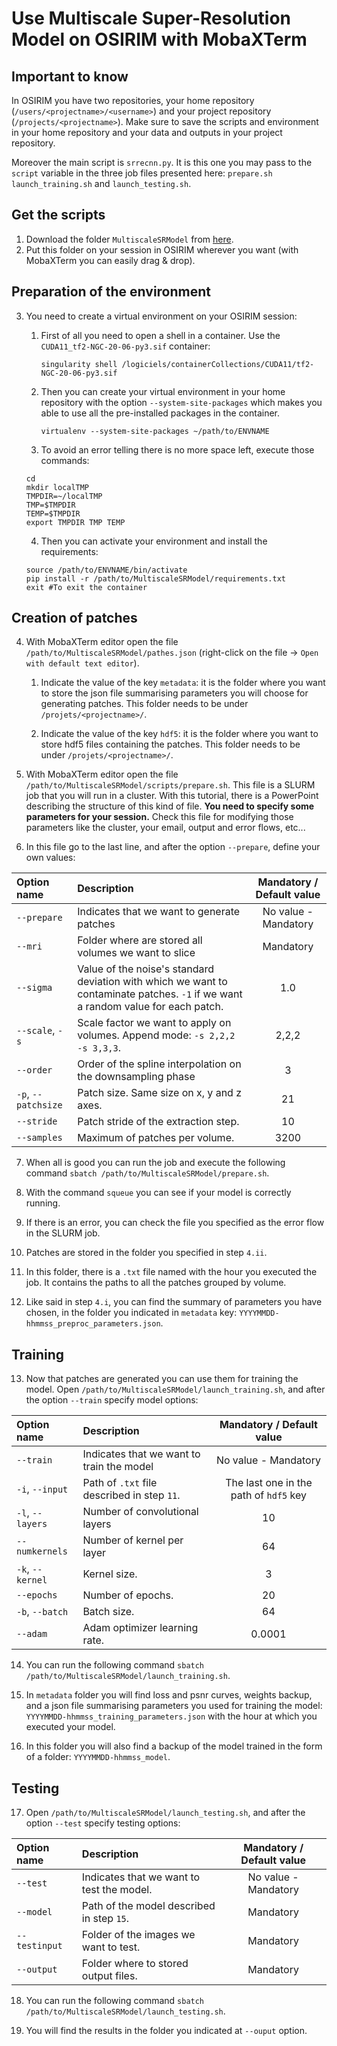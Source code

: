 # Use Multiscale Super-Resolution Model on OSIRIM with MobaXTerm

## Important to know

In OSIRIM you have two repositories, your home repository 
(`/users/<projectname>/<username>`) and your project repository 
(`/projects/<projectname>`). Make sure to save the scripts and environment in 
your home repository and your data and outputs in your project repository.

Moreover the main script is `srrecnn.py`. It is this one you may pass to the
`script` variable in the three job files presented here: `prepare.sh` 
`launch_training.sh` and `launch_testing.sh`. 

## Get the scripts

1.  Download the folder `MultiscaleSRModel` from 
    [here](https://github.com/adlane98/SRM4BMRI/tree/main/MultiscaleSRModel).
2.  Put this folder on your session in OSIRIM wherever you want 
    (with MobaXTerm you can easily drag & drop).

## Preparation of the environment

3.  You need to create a virtual environment on your OSIRIM session:
    1. First of all you need to open a shell in a container. Use the 
       `CUDA11_tf2-NGC-20-06-py3.sif` container:
       
        `singularity shell /logiciels/containerCollections/CUDA11/tf2-NGC-20-06-py3.sif`

    2. Then you can create your virtual environment in your home repository
       with the option `--system-site-packages` which makes you able to use
       all the pre-installed packages in the container.
    
        `virtualenv --system-site-packages ~/path/to/ENVNAME`

    3. To avoid an error telling there is no more space left, execute those 
       commands:
    
    ````shell
    cd
    mkdir localTMP
    TMPDIR=~/localTMP
    TMP=$TMPDIR
    TEMP=$TMPDIR
    export TMPDIR TMP TEMP
    ````
    
    4. Then you can activate your environment and install the requirements:
    
    ````shell
    source /path/to/ENVNAME/bin/activate
    pip install -r /path/to/MultiscaleSRModel/requirements.txt
    exit #To exit the container
    ````
    
## Creation of patches

4.  With MobaXTerm editor open the file 
    `/path/to/MultiscaleSRModel/pathes.json`
    (right-click on the file -> `Open with default text editor`).
    1.  Indicate the value of the key `metadata`: it is the folder where you
        want to store the json file summarising parameters you will choose for 
        generating patches. 
        This folder needs to be under `/projets/<projectname>/`.
        
    2.  Indicate the value of the key `hdf5`: it is the folder where you
        want to store hdf5 files containing the patches. 
        This folder needs to be under `/projets/<projectname>/`.
    
5.  With MobaXTerm editor open the file 
    `/path/to/MultiscaleSRModel/scripts/prepare.sh`. 
    This file is a SLURM job that you will run in a cluster. With this tutorial, 
    there is a PowerPoint describing the structure of this kind of file.
    **You need to specify some parameters for your session.**
    Check this file for modifying those parameters like the cluster, your email,
    output and error flows, etc...
    
6. In this file go to the last line, and after the option `--prepare`, 
   define your own values:
   
| Option name | Description | Mandatory / Default value |
| :--------------- |:---------------| :-----:|
| `--prepare`  | Indicates that we want to generate patches | No value - Mandatory |
| `--mri`  | Folder where are stored all volumes we want to slice | Mandatory |
| `--sigma` | Value of the noise's standard deviation with which we want to contaminate patches. `-1` if we want a random value for each patch. | 1.0 |
| `--scale`, `-s` | Scale factor we want to apply on volumes. Append mode: `-s 2,2,2 -s 3,3,3`. | 2,2,2 |
| `--order` | Order of the spline interpolation on the downsampling phase | 3 |
| `-p`, `--patchsize` | Patch size. Same size on x, y and z axes. | 21 |
| `--stride` | Patch stride of the extraction step. | 10 |
| `--samples` | Maximum of patches per volume. | 3200 |

7.  When all is good you can run the job and execute the following command 
    `sbatch /path/to/MultiscaleSRModel/prepare.sh`.
    
8.  With the command `squeue` you can see if your model is correctly running.

9.  If there is an error, you can check the file you specified as the error
    flow in the SLURM job.

10.  Patches are stored in the folder you specified in step `4.ii`. 
   
11.  In this folder, there is a `.txt` file named with the hour you executed the
    job. It contains the paths to all the patches grouped by volume. 
    
12.  Like said in step `4.i`, you can find the summary of parameters you have 
     chosen, in the folder you indicated in `metadata` key: 
     `YYYYMMDD-hhmmss_preproc_parameters.json`.
   
## Training

13. Now that patches are generated you can use them for training the model.
    Open `/path/to/MultiscaleSRModel/launch_training.sh`, and after the option 
    `--train` specify model options:
    
| Option name | Description | Mandatory / Default value |
| :--------------- |:---------------| :-----:|
| `--train`  | Indicates that we want to train the model | No value - Mandatory |
| `-i`, `--input`  | Path of `.txt` file described in step `11`. | The last one in the path of `hdf5` key |
| `-l`, `--layers` | Number of convolutional layers | 10 |
| `--numkernels` | Number of kernel per layer | 64 |
| `-k`, `--kernel` | Kernel size. | 3 |
| `--epochs` | Number of epochs. | 20 |
| `-b`, `--batch` | Batch size. | 64 |
| `--adam` | Adam optimizer learning rate. | 0.0001 |

14.  You can run the following command 
    `sbatch /path/to/MultiscaleSRModel/launch_training.sh`.

15. In `metadata` folder you will find loss and psnr curves, weights backup, 
    and a json file summarising parameters you used for training the model:
    `YYYYMMDD-hhmmss_training_parameters.json` with the hour at which you
    executed your model.
    
16. In this folder you will also find a backup of the model trained in the form
    of a folder: `YYYYMMDD-hhmmss_model`.
    
## Testing

17. Open `/path/to/MultiscaleSRModel/launch_testing.sh`, and after the option 
    `--test` specify testing options: 
    
| Option name | Description | Mandatory / Default value |
| :--------------- |:---------------| :-----:|
| `--test`  | Indicates that we want to test the model. | No value - Mandatory |
| `--model`  | Path of the model described in step `15`. | Mandatory |
| `--testinput`  | Folder of the images we want to test. | Mandatory |
| `--output` | Folder where to stored output files. | Mandatory |

18.  You can run the following command 
    `sbatch /path/to/MultiscaleSRModel/launch_testing.sh`.

19. You will find the results in the folder you indicated at `--ouput` option.